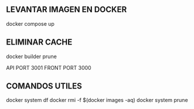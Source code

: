 ## LEVANTAR IMAGEN EN DOCKER
docker compose up

## ELIMINAR CACHE
docker builder prune 

API PORT 3001
FRONT PORT 3000


## COMANDOS UTILES
docker system df 
docker rmi -f $(docker images -aq)
docker system prune